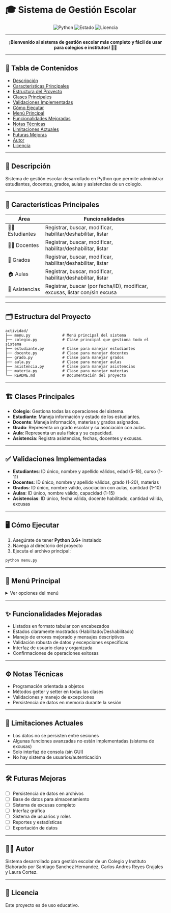 # 🎓 Sistema de Gestión Escolar 

<p align="center">
  <img src="https://img.shields.io/badge/Python-3.6%2B-blue?logo=python" alt="Python">
  <img src="https://img.shields.io/badge/Estado-En%20Desarrollo-yellow" alt="Estado">
  <img src="https://img.shields.io/badge/Licencia-Educativa-green" alt="Licencia">
</p>

---

<p align="center">
  <b>¡Bienvenido al sistema de gestión escolar más completo y fácil de usar para colegios e institutos! 🎒🏫</b>
</p>

---

## 📑 Tabla de Contenidos
- [Descripción](#descripción)
- [Características Principales](#características-principales)
- [Estructura del Proyecto](#estructura-del-proyecto)
- [Clases Principales](#clases-principales)
- [Validaciones Implementadas](#validaciones-implementadas)
- [Cómo Ejecutar](#cómo-ejecutar)
- [Menú Principal](#menú-principal)
- [Funcionalidades Mejoradas](#funcionalidades-mejoradas)
- [Notas Técnicas](#notas-técnicas)
- [Limitaciones Actuales](#limitaciones-actuales)
- [Futuras Mejoras](#futuras-mejoras)
- [Autor](#autor)
- [Licencia](#licencia)

---

## 📝 Descripción
Sistema de gestión escolar desarrollado en Python que permite administrar estudiantes, docentes, grados, aulas y asistencias de un colegio.

---

## 🚀 Características Principales

| Área                  | Funcionalidades                                                                 |
|-----------------------|-------------------------------------------------------------------------------|
| 👨‍🎓 Estudiantes      | Registrar, buscar, modificar, habilitar/deshabilitar, listar                   |
| 👩‍🏫 Docentes         | Registrar, buscar, modificar, habilitar/deshabilitar, listar                   |
| 🏫 Grados             | Registrar, buscar, modificar, habilitar/deshabilitar, listar                   |
| 🏠 Aulas              | Registrar, buscar, modificar, habilitar/deshabilitar, listar                   |
| 📅 Asistencias        | Registrar, buscar (por fecha/ID), modificar, excusas, listar con/sin excusa    |

---

## 🗂️ Estructura del Proyecto
```text
actividad/
├── menu.py              # Menú principal del sistema
├── colegio.py           # Clase principal que gestiona todo el sistema
├── estudiante.py        # Clase para manejar estudiantes
├── docente.py           # Clase para manejar docentes
├── grado.py             # Clase para manejar grados
├── aula.py              # Clase para manejar aulas
├── asistencia.py        # Clase para manejar asistencias
├── materia.py           # Clase para manejar materias
└── README.md            # Documentación del proyecto
```

---

## 🏗️ Clases Principales

- **Colegio**: Gestiona todas las operaciones del sistema.
- **Estudiante**: Maneja información y estado de los estudiantes.
- **Docente**: Maneja información, materias y grados asignados.
- **Grado**: Representa un grado escolar y su asociación con aulas.
- **Aula**: Representa un aula física y su capacidad.
- **Asistencia**: Registra asistencias, fechas, docentes y excusas.

---

## ✅ Validaciones Implementadas

- **Estudiantes**: ID único, nombre y apellido válidos, edad (5-18), curso (1-11)
- **Docentes**: ID único, nombre y apellido válidos, grado (1-20), materias
- **Grados**: ID único, nombre válido, asociación con aulas, cantidad (1-10)
- **Aulas**: ID único, nombre válido, capacidad (1-15)
- **Asistencias**: ID único, fecha válida, docente habilitado, cantidad válida, excusas

---

## 🖥️ Cómo Ejecutar

1. Asegúrate de tener **Python 3.6+** instalado
2. Navega al directorio del proyecto
3. Ejecuta el archivo principal:

```bash
python menu.py
```

---

## 🧭 Menú Principal

<details>
<summary>Ver opciones del menú</summary>

- [A] Registrar Estudiante
- [B] Buscar Estudiante
- [C] Deshabilitar/Habilitar Estudiante
- [D] Modificar Estudiante
- [E] Registrar Docente
- [F] Buscar Docente
- [G] Modificar Docente
- [H] Deshabilitar/Habilitar Docente
- [I] Registrar Grado
- [J] Buscar Grado
- [K] Modificar Grado
- [L] Deshabilitar/Habilitar Grado
- [M] Registrar Aula
- [N] Buscar Aula
- [O] Modificar Aula
- [P] Deshabilitar/Habilitar Aula
- [Q] Registrar Asistencia
- [R] Buscar Asistencia por fecha
- [S] Modificar Asistencia
- [T] Deshabilitar/Habilitar Asistencia
- [U] Registrar Falta (con excusa)
- [V] Buscar Asistencias con Excusa
- [W] Buscar Asistencia por ID
- [1] Listar estudiantes
- [2] Listar docentes
- [3] Listar grados
- [4] Listar aulas
- [5] Listar asistencias con excusa
- [6] Listar asistencias sin excusa
- [7] Listar todas las asistencias
</details>

---

## ✨ Funcionalidades Mejoradas

- Listados en formato tabular con encabezados
- Estados claramente mostrados (Habilitado/Deshabilitado)
- Manejo de errores mejorado y mensajes descriptivos
- Validación robusta de datos y excepciones específicas
- Interfaz de usuario clara y organizada
- Confirmaciones de operaciones exitosas

---

## ⚙️ Notas Técnicas

- Programación orientada a objetos
- Métodos getter y setter en todas las clases
- Validaciones y manejo de excepciones
- Persistencia de datos en memoria durante la sesión

---

## 🚧 Limitaciones Actuales

- Los datos no se persisten entre sesiones
- Algunas funciones avanzadas no están implementadas (sistema de excusas)
- Solo interfaz de consola (sin GUI)
- No hay sistema de usuarios/autenticación

---

## 🛠️ Futuras Mejoras

- [ ] Persistencia de datos en archivos
- [ ] Base de datos para almacenamiento
- [ ] Sistema de excusas completo
- [ ] Interfaz gráfica
- [ ] Sistema de usuarios y roles
- [ ] Reportes y estadísticas
- [ ] Exportación de datos

---

## 👨‍💻 Autor
Sistema desarrollado para gestión escolar de un Colegio y Instituto Elaborado por Santiago Sanchez Hernandez,
Carlos Andres Reyes Grajales y Laura Cortez.

---

## 📄 Licencia
Este proyecto es de uso educativo. 
